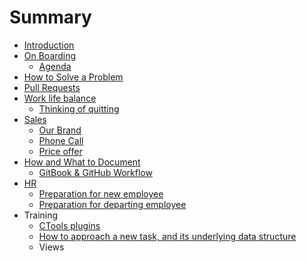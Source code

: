 # Summary

* [Introduction](README.md)
* [On Boarding](on_boarding.md)
   * [Agenda](on_boarding_agenda.md)
* [How to Solve a Problem](how_to_solve_a_problem.md)
* [Pull Requests](pull_requests.md)
* [Work life balance](work_life_balance.md)
   * [Thinking of quitting](thinking_of_quitting.md)
* [Sales](sales_intro.md)
   * [Our Brand](our_brand.md)
   * [Phone Call](phone_call.md)
   * [Price offer](price_offer.md)
* [How and What to Document](how_and_what_to_document.md)
   * [GitBook & GitHub Workflow](gitbook_and_github_workflow.md)
* [HR](hr.md)
   * [Preparation for new employee](preparation_for_new_employee.md)
   * [Preparation for departing employee](preparation_for_departing_employee.md)
* Training
   * [CTools plugins](ctools_plugins.md)
   * [How to approach a new task, and its underlying data structure](approach_data_structure_task.md)
   * Views

